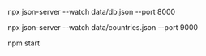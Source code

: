npx json-server --watch data/db.json --port 8000

npx json-server --watch data/countries.json --port 9000

npm start
